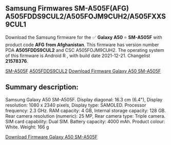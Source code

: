 <h2>Samsung Firmwares SM-A505F(AFG) A505FDDS9CUL2/A505FOJM9CUH2/A505FXXS9CUL1</h2>
Download the Samsung firmware for the ✅ <strong>Galaxy A50 </strong> ⭐ <strong>SM-A505F</strong> with product code <strong>AFG</strong> <strong> from Afghanistan</strong>. This firmware has version number PDA <strong>A505FDDS9CUL2</strong> and CSC A505FOJM9CUH2. The operating system of this firmware is Android R , with build date 2021-12-21. Changelist <strong>21578376</strong>.

[SM-A505F](https://samfirm.shop/samsung/model/SM-A505F)
[A505FDDS9CUL2](https://samfirm.shop/samsung/pda/A505FDDS9CUL2)
[Download Firmware Galaxy A50 SM-A505F](https://samfirm.shop/samsung/firmware/484043)
<h2>Summary description:</h2>
<p>Samsung Galaxy A50 SM-A505F. Display diagonal: 16.3 cm (6.4"), Display resolution: 1080 x 2340 pixels, Display type: SAMOLED. Processor frequency: 2.3 GHz. RAM capacity: 4 GB, Internal storage capacity: 128 GB. Rear camera resolution (numeric): 25 MP, Rear camera type: Triple camera. SIM card capability: Dual SIM. Battery capacity: 4000 mAh. Product colour: White. Weight: 166 g</p>


[Download Firmware Galaxy A50 SM-A505F](https://samfirm.shop/samsung/firmware/484043)
